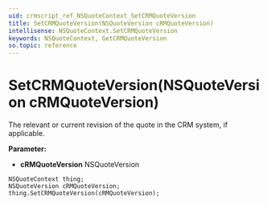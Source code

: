 ```yaml
---
uid: crmscript_ref_NSQuoteContext_SetCRMQuoteVersion
title: SetCRMQuoteVersion(NSQuoteVersion cRMQuoteVersion)
intellisense: NSQuoteContext.SetCRMQuoteVersion
keywords: NSQuoteContext, GetCRMQuoteVersion
so.topic: reference
---
```


# SetCRMQuoteVersion(NSQuoteVersion cRMQuoteVersion)

The relevant or current revision of the quote in the CRM system, if applicable.

**Parameter:** 
 - **cRMQuoteVersion** NSQuoteVersion

```crmscript
NSQuoteContext thing;
NSQuoteVersion cRMQuoteVersion;
thing.SetCRMQuoteVersion(cRMQuoteVersion);
```

